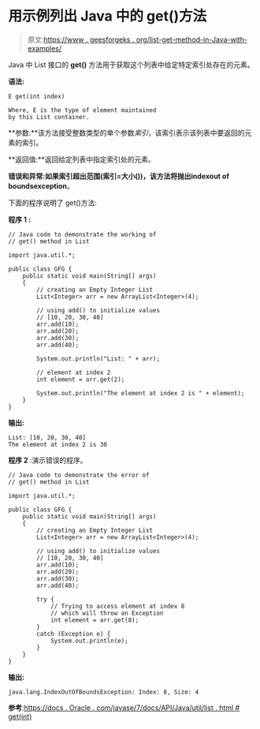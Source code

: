 # 用示例列出 Java 中的 get()方法

> 原文:[https://www . geesforgeks . org/list-get-method-in-Java-with-examples/](https://www.geeksforgeeks.org/list-get-method-in-java-with-examples/)

Java 中 List 接口的 **get()** 方法用于获取这个列表中给定特定索引处存在的元素。

**语法:**

```
E get(int index)

Where, E is the type of element maintained
by this List container.

```

**参数:**该方法接受整数类型的单个参数*索引*，该索引表示该列表中要返回的元素的索引。

**返回值:**返回给定列表中指定索引处的元素。

**错误和异常:**如果索引超出范围(索引=大小())，该方法将抛出**indexout of boundsexception**。

下面的程序说明了 get()方法:

**程序 1 :**

```
// Java code to demonstrate the working of
// get() method in List

import java.util.*;

public class GFG {
    public static void main(String[] args)
    {
        // creating an Empty Integer List
        List<Integer> arr = new ArrayList<Integer>(4);

        // using add() to initialize values
        // [10, 20, 30, 40]
        arr.add(10);
        arr.add(20);
        arr.add(30);
        arr.add(40);

        System.out.println("List: " + arr);

        // element at index 2
        int element = arr.get(2);

        System.out.println("The element at index 2 is " + element);
    }
}
```

**输出:**

```
List: [10, 20, 30, 40]
The element at index 2 is 30

```

**程序 2** :演示错误的程序。

```
// Java code to demonstrate the error of
// get() method in List

import java.util.*;

public class GFG {
    public static void main(String[] args)
    {
        // creating an Empty Integer List
        List<Integer> arr = new ArrayList<Integer>(4);

        // using add() to initialize values
        // [10, 20, 30, 40]
        arr.add(10);
        arr.add(20);
        arr.add(30);
        arr.add(40);

        try {
            // Trying to access element at index 8
            // which will throw an Exception
            int element = arr.get(8);
        }
        catch (Exception e) {
            System.out.println(e);
        }
    }
}
```

**输出:**

```
java.lang.IndexOutOfBoundsException: Index: 8, Size: 4

```

**参考**:[https://docs . Oracle . com/javase/7/docs/API/Java/util/list . html # get(int)](https://docs.oracle.com/javase/7/docs/api/java/util/List.html#get(int))